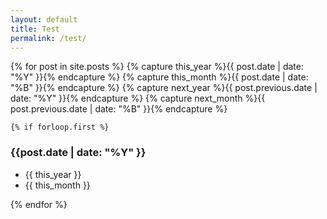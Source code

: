 ```yaml
---
layout: default
title: Test
permalink: /test/
---
```


<div class="sidebar" id="sidebar">

{% for post in site.posts  %}
    {% capture this_year %}{{ post.date | date: "%Y" }}{% endcapture %}
    {% capture this_month %}{{ post.date | date: "%B" }}{% endcapture %}
    {% capture next_year %}{{ post.previous.date | date: "%Y" }}{% endcapture %}
    {% capture next_month %}{{ post.previous.date | date: "%B" }}{% endcapture %}

    {% if forloop.first %}

<h3>{{post.date | date: "%Y" }}</h3>
<ul>
<li>{{ this_year }}</li>
<li>{{ this_month }}</li>
</ul>
  
{% endfor %}

</div>